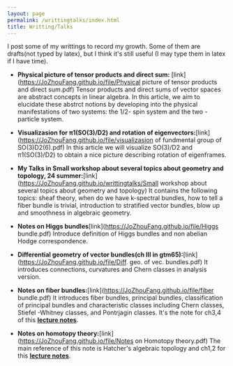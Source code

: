 ```yaml
---
layout: page
permalink: /writtingtalks/index.html
title: Writting/Talks
---
```


I post some of my writtings to record my growth. Some of them are drafts(not typed by latex), but I think it's still useful (I may type them in latex if I have time).


- **Physical picture of tensor products and direct sum:** [link](https://JoZhouFang.github.io/file/Physical picture of tensor products and direct sum.pdf)
Tensor products and direct sums of vector spaces are abstract concepts
in linear algebra. In this article, we aim to elucidate these abstrct notions
by developing into the physical manifestations of two systems: the 1/2-
spin system and the two -particle system.


- **Visualizasion for π1(SO(3)/D2) and rotation of eigenvectors:**[link](https://JoZhouFang.github.io/file/visualizasion of fundmental group of SO(3)D2(6).pdf) In this article we will visualize SO(3)/D2 and π1(SO(3)/D2) to obtain a nice picture describing rotation of eigenframes.


- **My Talks in Small workshop about several topics about geometry and topology, 24 summer:**[link](https://JoZhouFang.github.io/writtingtalks/Small workshop about several topics about geometry and topology) It contains the following topics: sheaf theory, when do we have k-spectral bundles, how to tell a fiber bundle is trivial, introduction to stratified vector bundles, blow up and smoothness in algebraic geometry.

- **Notes on Higgs bundles**[link](https://JoZhouFang.github.io/file/Higgs bundle.pdf) Introduce definition of Higgs bundles and non abelian Hodge correspondence.

- **Differential geometry of vector bundles(ch III in gtm65):**[link](https://JoZhouFang.github.io/file/Diff. geo. of vec. bundles.pdf) It introduces connections, curvatures and Chern classes in analysis version.

- **Notes on fiber bundles:**[link](https://JoZhouFang.github.io/file/fiber bundle.pdf) It introduces fiber bundles, principal bundles, classification of principal bundles and characteristic classes including Chern classes, Stiefel -Whitney classes, and Pontrjagin classes. It's the note for ch3,4 of this **[lecture notes](https://www.uio.no/studier/emner/matnat/math/MAT4540/h23/754notes-1.pdf)**.

- **Notes on homotopy theory:**[link](https://JoZhouFang.github.io/file/Notes on Homotopy theory.pdf) The main reference of this note is Hatcher's algebraic topology and ch1,2 for this **[lecture notes](https://www.uio.no/studier/emner/matnat/math/MAT4540/h23/754notes-1.pdf)**.





